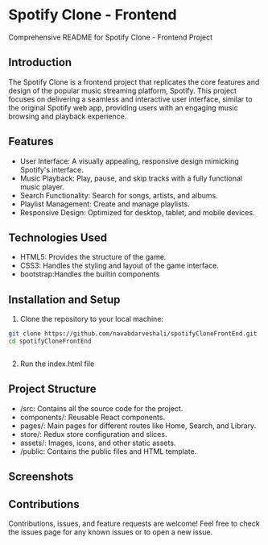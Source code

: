 
# Spotify Clone - Frontend



Comprehensive README for Spotify Clone - Frontend Project

## Introduction
The Spotify Clone is a frontend project that replicates the core features and design of the popular music streaming platform, Spotify. This project focuses on delivering a seamless and interactive user interface, similar to the original Spotify web app, providing users with an engaging music browsing and playback experience.
## Features

- User Interface: A visually appealing, responsive design mimicking Spotify's interface.
- Music Playback: Play, pause, and skip tracks with a fully functional music player.
- Search Functionality: Search for songs, artists, and albums.
- Playlist Management: Create and manage playlists.
- Responsive Design: Optimized for desktop, tablet, and mobile devices.
## Technologies Used
- HTML5: Provides the structure of the game.
- CSS3: Handles the styling and layout of the game interface.
- bootstrap:Handles the builtin components



## Installation and Setup

1. Clone the repository to your local machine:

```bash
git clone https://github.com/navabdarveshali/spotifyCloneFrontEnd.git
cd spotifyCloneFrontEnd



```
2. Run the index.html file
## Project Structure


- /src: Contains all the source code for the project.
- components/: Reusable React components.
- pages/: Main pages for different routes like Home, Search, and Library.
- store/: Redux store configuration and slices.
- assets/: Images, icons, and other static assets.
- /public: Contains the public files and HTML template.


## Screenshots


## Contributions


Contributions, issues, and feature requests are welcome! Feel free to check the issues page for any known issues or to open a new issue.

